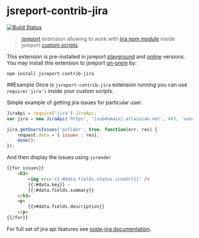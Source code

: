 # jsreport-contrib-jira

[![Build Status](https://travis-ci.org/jsreport/jsreport-contrib-jira.png?branch=master)](https://travis-ci.org/jsreport/jsreport-contrib-jira)

> [jsreport](https://github.com/jsreport/jsreport) extension allowing to work with [jira npm module](https://github.com/steves/node-jira) inside jsreport [custom scripts](http://jsreport.net/learn/scripts).

This extension is pre-installed in jsreport [playground](http://jsreport.net/playground) and [online](http://jsreport.net/online) versions. You may install this extension to jsreport [on-prem](http://jsreport.net/on-prem) by:
```
npm install jsreport-contrib-jira
```

##Example
Once is `jsreport-contrib-jira` extension running you can use `require('jira')` inside your custom scripts.

Simple example of getting jira issues for particular user.

```javascript
JiraApi = require('jira').JiraApi;
var jira = new JiraApi('https', '[subdomain].atlassian.net', 443, 'username', 'password', '2');

jira.getUsersIssues('pofider', true, function(err, res) {
    request.data = { issues : res};
    done();    
});
```

And then display the issues using `jsrender`
```html
{{for issues}}
    <h3>
        <img src='{{:#data.fields.status.iconUrl}}' /> 
        {{:#data.key}} - 
        {{:#data.fields.summary}}
    </h3>
    <p>
        {{>#data.fields.description}}
    </p>
{{/for}}
```

For full set of jira api features see [node-jira documentation](https://github.com/steves/node-jira).
